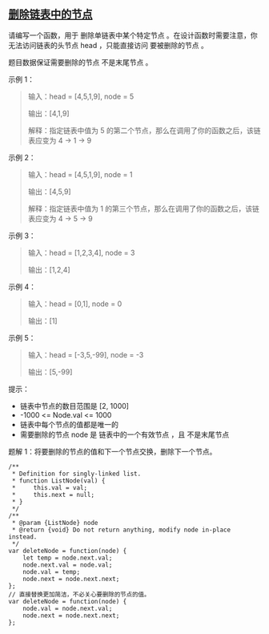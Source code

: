 ## [删除链表中的节点](https://leetcode-cn.com/problems/delete-node-in-a-linked-list/)
请编写一个函数，用于 删除单链表中某个特定节点 。在设计函数时需要注意，你无法访问链表的头节点 head ，只能直接访问 要被删除的节点 。

题目数据保证需要删除的节点 不是末尾节点 。


示例 1：

>  输入：head = [4,5,1,9], node = 5
> 
>  输出：[4,1,9]
> 
>  解释：指定链表中值为 5 的第二个节点，那么在调用了你的函数之后，该链表应变为 4 -> 1 -> 9

示例 2：

>  输入：head = [4,5,1,9], node = 1
> 
>  输出：[4,5,9]
> 
>  解释：指定链表中值为 1 的第三个节点，那么在调用了你的函数之后，该链表应变为 4 -> 5 -> 9

示例 3：

>  输入：head = [1,2,3,4], node = 3
> 
>  输出：[1,2,4]

示例 4：

>  输入：head = [0,1], node = 0
> 
>  输出：[1]

示例 5：

>  输入：head = [-3,5,-99], node = -3
> 
>  输出：[5,-99]

提示：
+ 链表中节点的数目范围是 [2, 1000]
+ -1000 <= Node.val <= 1000
+ 链表中每个节点的值都是唯一的
+ 需要删除的节点 node 是 链表中的一个有效节点 ，且 不是末尾节点

题解 1：将要删除的节点的值和下一个节点交换，删除下一个节点。
```
/**
 * Definition for singly-linked list.
 * function ListNode(val) {
 *     this.val = val;
 *     this.next = null;
 * }
 */
/**
 * @param {ListNode} node
 * @return {void} Do not return anything, modify node in-place instead.
 */
var deleteNode = function(node) {
    let temp = node.next.val;
    node.next.val = node.val;
    node.val = temp;
    node.next = node.next.next;
};
// 直接替换更加简洁，不必关心要删除的节点的值。
var deleteNode = function(node) {
    node.val = node.next.val;
    node.next = node.next.next;
};
```

